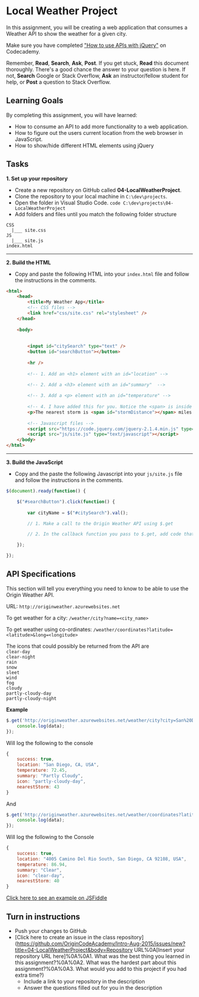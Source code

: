 # Local Weather Project
In this assignment, you will be creating a web application that consumes a Weather API to show the weather for a given city.

Make sure you have completed ["How to use APIs with jQuery"](https://www.codecademy.com/courses/web-beginner-en-uCajg/0/1) on Codecademy. 

Remember, **Read**, **Search**, **Ask**, **Post**. 
If you get stuck, **Read** this document thoroughly. There's a good chance the answer to your question is here. If not, **Search** Google or Stack Overflow, **Ask** an instructor/fellow student for help, or **Post** a question to Stack Overflow.

## Learning Goals
By completing this assignment, you will have learned: 

* How to consume an API to add more functionality to a web application.
* How to figure out the users current location from the web browser in JavaScript.
* How to show/hide different HTML elements using jQuery

## Tasks

**1. Set up your repository**
* Create a new repository on GitHub called **04-LocalWeatherProject**.
* Clone the repository to your local machine in ```C:\dev\projects```.
* Open the folder in Visual Studio Code. ```code C:\dev\projects\04-LocalWeatherProject```
* Add folders and files until you match the following folder structure
```
CSS
  |___ site.css
JS
  |___ site.js
index.html
```

---
**2. Build the HTML**
* Copy and paste the following HTML into your ```index.html``` file and follow the instructions in the comments.

```html
<html>
	<head>
    	<title>My Weather App</title>
        <!-- CSS files -->
		<link href="css/site.css" rel="stylesheet" />
	</head>
    
    <body>
        
        
        <input id="citySearch" type="text" />
        <button id="searchButton"></button>
        
        <hr />
        
        <!-- 1. Add an <h1> element with an id="location" -->
        
        <!-- 2. Add a <h3> element with an id="summary"  -->

		<!-- 3. Add a <p> element with an id="temperature" -->
        
        <!-- 4. I have added this for you. Notice the <span> is inside of the <p> element. -->
        <p>The nearest storm is <span id="stormDistance"></span> miles away</p>
        
        <!-- Javascript files -->
       	<script src="https://code.jquery.com/jquery-2.1.4.min.js" type="text/javascript"></script>
        <script src="js/site.js" type="text/javascript"></script>
    </body>
</html>
```

---
**3. Build the JavaScript**
* Copy and the paste the following Javascript into your ```js/site.js``` file and follow the instructions in the comments.

```js
$(document).ready(function() {

	$("#searchButton").click(function() {
    
    	var cityName = $("#citySearch").val();

		// 1. Make a call to the Origin Weather API using $.get

		// 2. In the callback function you pass to $.get, add code that changes the text of the HTML elements you created in index.html to the relevant pieces of data returned by the API.

    });

});
```



## API Specifications

This section will tell you everything you need to know to be able to use the Origin Weather API.

URL: ```http://originweather.azurewebsites.net```

To get weather for a city: ```/weather/city?name=<city_name>```

To get weather using co-ordinates: ```/weather/coordinates?latitude=<latitude>&long=<longitude>```

The icons that could possibly be returned from the API are <br />
```clear-day```<br />
```clear-night``` <br />
```rain```<br />
```snow```<br />
```sleet```<br />
```wind``` <br />
```fog```<br />
```cloudy```<br />
```partly-cloudy-day```<br />
```partly-cloudy-night```<br />


**Example**

```js
$.get('http://originweather.azurewebsites.net/weather/city?city=San%20Diego', function(data) {
	console.log(data);
});
```
Will log the following to the console
```js
{
	success: true,
    location: "San Diego, CA, USA",
    temperature: 72.45,
    summary: "Partly Cloudy",
    icon: "partly-cloudy-day",
    nearestStorm: 43
}
```
And
```js
$.get('http://originweather.azurewebsites.net/weather/coordinates?latitude=32.7775372&longitude=-117.10818089999998', function(data) {
	console.log(data);
});
```
Will log the following to the Console
```js
{
	success: true,
    location: "4005 Camino Del Rio South, San Diego, CA 92108, USA",
    temperature: 86.94,
    summary: "Clear",
    icon: "clear-day",
    nearestStorm: 40
}
```

[Click here to see an example on JSFiddle](http://jsfiddle.net/ygwrt7xv/)


## Turn in instructions

* Push your changes to GitHub 
* [Click here to create an issue in the class repository](https://github.com/OriginCodeAcademy/Intro-Aug-2015/issues/new?title=04-LocalWeatherProject&body=Repository URL%0A[Insert your repository URL here]%0A%0A1. What was the best thing you learned in this assignment?%0A%0A2. What was the hardest part about this assignment?%0A%0A3. What would you add to this project if you had extra time?)
	* Include a link to your repository in the description
	* Answer the questions filled out for you in the description
